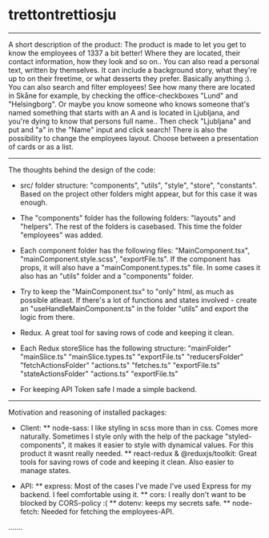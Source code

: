 # trettontrettiosju

---

A short description of the product:
The product is made to let you get to know the employees of 1337 a bit better! Where they are located, their contact information, how they look and so on.. You can also read a personal text, written by themselves. It can include a background story, what they're up to on their freetime, or what desserts they prefer. Basically anything :).
You can also search and filter employees! See how many there are located in Skåne for example, by checking the office-checkboxes "Lund" and "Helsingborg". Or maybe you know someone who knows someone that's named something that starts with an A and is located in Ljubljana, and you're dying to know that persons full name.. Then check "Ljubljana" and put and "a" in the "Name" input and click search!
There is also the possibility to change the employees layout. Choose between a presentation of cards or as a list.

---

The thoughts behind the design of the code:
* src/ folder structure: "components", "utils", "style", "store", "constants". Based on the project other folders might appear, but for this case it was enough.
* The "components" folder has the following folders: "layouts" and "helpers". The rest of the folders is casebased. This time the folder "employees" was added.
* Each component folder has the following files: "MainComponent.tsx", "mainComponent.style.scss", "exportFile.ts". If the component has props, it will also have a "mainComponent.types.ts" file. In some cases it also has an "utils" folder and a "components" folder.
* Try to keep the "MainComponent.tsx" to "only" html, as much as possible atleast. If there's a lot of functions and states involved - create an "useHandleMainComponent.ts" in the folder "utils" and export the logic from there.

* Redux. A great tool for saving rows of code and keeping it clean.
* Each Redux storeSlice has the following structure: 
"mainFolder"
  "mainSlice.ts"
  "mainSlice.types.ts"
  "exportFile.ts"
  "reducersFolder"
    "fetchActionsFolder"
      "actions.ts"
      "fetches.ts"
      "exportFile.ts"
    "stateActionsFolder"
      "actions.ts"
      "exportFile.ts"

* For keeping API Token safe I made a simple backend.

---

Motivation and reasoning of installed packages:
* Client:
** node-sass: I like styling in scss more than in css. Comes more naturally. Sometimes I style only with the help of the package "styled-components", it makes it easier to style with dynamical values. For this product it wasnt really needed.
** react-redux & @reduxjs/toolkit: Great tools for saving rows of code and keeping it clean. Also easier to manage states.

* API:
** express: Most of the cases I've made I've used Express for my backend. I feel comfortable using it.
** cors: I really don't want to be blocked by CORS-policy :(
** dotenv: keeps my secrets safe.
** node-fetch: Needed for fetching the employees-API.


.......
